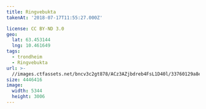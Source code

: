 ```yaml
---
title: Ringvebukta
takenAt: '2018-07-17T11:55:27.000Z'

license: CC BY-ND 3.0
geo:
  lat: 63.453144
  lng: 10.461649
tags:
  - trondheim
  - Ringvebukta
url: >-
  //images.ctfassets.net/bncv3c2gt878/ACz3AZjbdreb4FsL1D40l/33760129a8eba942d688677cd4d6ca12/ringvebukta_28923057407_o
size: 4446416
image:
  width: 5344
  height: 3006
---
```

